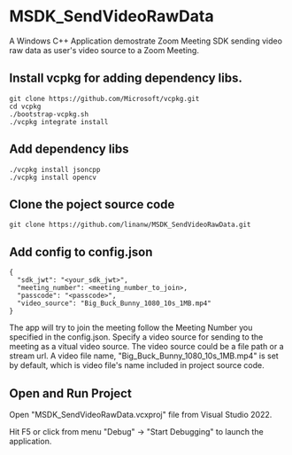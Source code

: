 # MSDK_SendVideoRawData

A Windows C++ Application demostrate Zoom Meeting SDK sending video raw data as user's video source to a Zoom Meeting.

## Install vcpkg for adding dependency libs.

```
git clone https://github.com/Microsoft/vcpkg.git
cd vcpkg
./bootstrap-vcpkg.sh
./vcpkg integrate install
```

## Add dependency libs

```
./vcpkg install jsoncpp
./vcpkg install opencv

```

## Clone the poject source code

```
git clone https://github.com/linanw/MSDK_SendVideoRawData.git
```

## Add config to config.json

```
{
  "sdk_jwt": "<your_sdk_jwt>",
  "meeting_number": <meeting_number_to_join>,
  "passcode": "<passcode>",
  "video_source": "Big_Buck_Bunny_1080_10s_1MB.mp4"
}
```

The app will try to join the meeting follow the Meeting Number you specified in the config.json. Specify a video source for sending to the meeting as a vitual video source. The video source could be a file path or a stream url. A video file name, "Big_Buck_Bunny_1080_10s_1MB.mp4" is set by default, which is video file's name included in project source code.

## Open and Run Project

Open "MSDK_SendVideoRawData.vcxproj" file from Visual Studio 2022.

Hit F5 or click from menu "Debug" -> "Start Debugging" to launch the application.
